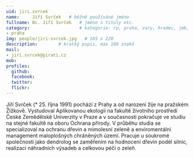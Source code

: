 ```yaml
---
uid: jiri.svrcek
name:     Jiří Svrček  	# běžně používáné jméno
fullname: Bc. Jiří Svrček 	# jméno s tituly etc.
category:                 	# kategorie: rp, praha, vary, hradec, jmk, senat
- praha
img: people/jiri-svrcek.jpg   # 165 x 220
description:      	# kratký popis, max 160 znaků
mail:
- jiri.svrcek@pirati.cz
mob:			 
profiles:
  github:       
  facebook:  
  twitter: 		  
  flickr:		  
---
```


Jiří Svrček (* 25. října 1991) pochází z Prahy a od narození žije na pražském Žižkově. Vystudoval Aplikovanou ekologii na fakultě životního prostředí České Zemědělské Univerzity v Praze a v současnosti pokračuje ve studiu na stejné fakultě na oboru Ochrana přírody. V průběhu studia se specializoval na ochranu dřevin a mimolesní zeleně a enviromentální management maloplošných chráněných území. Pracuje u soukromé společnosti jako dendrolog se zaměřením na hodnocení dřevin podél silnic, realizaci náhradních výsadeb a celkovou péči o zeleň.
